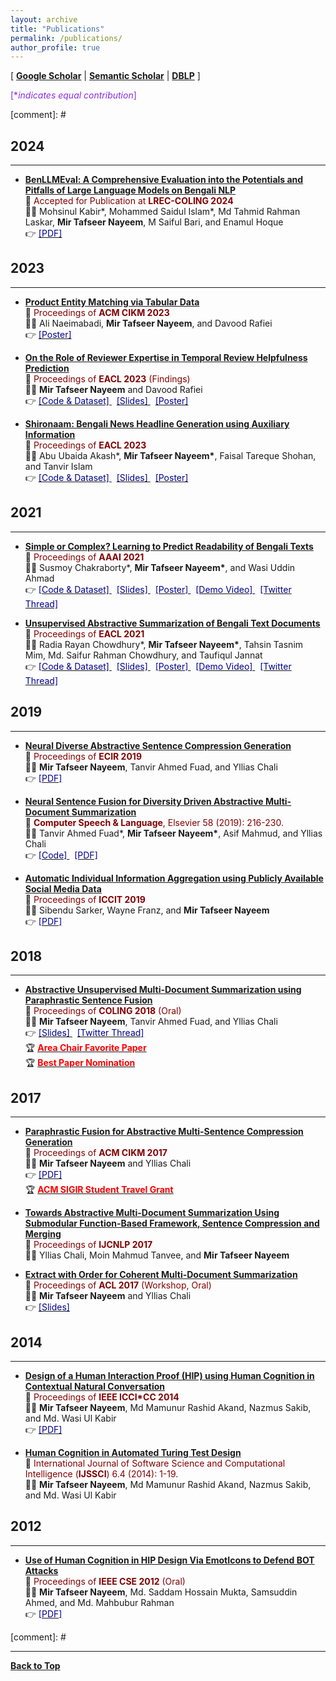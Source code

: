 ```yaml
---
layout: archive
title: "Publications"
permalink: /publications/
author_profile: true
---
```


[ [**Google Scholar**](https://scholar.google.com/citations?hl=en&user=qoeylgEAAAAJ&view_op=list_works&sortby=pubdate) \| [**Semantic Scholar**](https://www.semanticscholar.org/author/Mir-Tafseer-Nayeem/1807355) \| [**DBLP**](https://dblp.org/pid/125/2693.html) ]

<span style ="color:BlueViolet"> [\**indicates equal contribution*]</span>

<!-- [comment]: # \| [**Favorite Quotes**](#favorite-quotes) -->

[comment]: # <br/>

<!--
## Preprints
--------------
* [**BenLLMEval: A Comprehensive Evaluation into the Potentials and Pitfalls of Large Language Models on Bengali NLP**](https://arxiv.org/abs/2309.13173)<br/>
📰 <span style ="color:Maroon"> Uploaded to arXiv **(cs.CL)** </span> <br/>
👨‍💻  Mohsinul Kabir\*, Mohammed Saidul Islam\*, Md Tahmid Rahman Laskar, **Mir Tafseer Nayeem**, M Saiful Bari, and Enamul Hoque <br/>
👉 [<span style ="color:DarkBlue"> [PDF] </span>](https://arxiv.org/abs/2309.13173)
-->

## 2024
-----------

* [**BenLLMEval: A Comprehensive Evaluation into the Potentials and Pitfalls of Large Language Models on Bengali NLP**](https://arxiv.org/abs/2309.13173)<br/>
📰 <span style ="color:Maroon"> Accepted for Publication at **LREC-COLING 2024** </span> <br/>
👨‍💻  Mohsinul Kabir\*, Mohammed Saidul Islam\*, Md Tahmid Rahman Laskar, **Mir Tafseer Nayeem**, M Saiful Bari, and Enamul Hoque <br/>
👉 [<span style ="color:DarkBlue"> [PDF] </span>](https://arxiv.org/abs/2309.13173)


## 2023
-----------

* [**Product Entity Matching via Tabular Data**](https://dl.acm.org/doi/10.1145/3583780.3615172)<br/>
📰 <span style ="color:Maroon"> Proceedings of **ACM CIKM 2023** </span> <br/>
👨‍💻  Ali Naeimabadi, **Mir Tafseer Nayeem**, and Davood Rafiei <br/>
👉 [<span style ="color:DarkBlue"> [Poster] </span>](https://tafseer-nayeem.github.io/files/CIKM2023/CIKM2023_PEM_poster.pdf)


* [**On the Role of Reviewer Expertise in Temporal Review Helpfulness Prediction**](https://aclanthology.org/2023.findings-eacl.125/)<br/>
📰 <span style ="color:Maroon"> Proceedings of **EACL 2023** (Findings)</span> <br/>
👨‍💻 **Mir Tafseer Nayeem** and Davood Rafiei <br/>
👉 [<span style ="color:DarkBlue"> [Code & Dataset] </span>](https://github.com/tafseer-nayeem/RHP) &nbsp; [<span style ="color:DarkBlue"> [Slides] </span>](https://tafseer-nayeem.github.io/files/EACL2023/EACL2023_RHP_presentation.pdf) &nbsp; [<span style ="color:DarkBlue"> [Poster] </span>](https://tafseer-nayeem.github.io/files/EACL2023/EACL2023_RHP_poster.pdf)


* [**Shironaam: Bengali News Headline Generation using Auxiliary Information**](https://aclanthology.org/2023.eacl-main.4/)<br/>
📰 <span style ="color:Maroon"> Proceedings of **EACL 2023** </span> <br/>
👨‍💻 Abu Ubaida Akash\*, **Mir Tafseer Nayeem\***, Faisal Tareque Shohan, and Tanvir Islam <br/>
👉 [<span style ="color:DarkBlue"> [Code & Dataset] </span>](https://github.com/dialect-ai/BenHeadGen) &nbsp; [<span style ="color:DarkBlue"> [Slides] </span>](https://tafseer-nayeem.github.io/files/EACL2023/EACL2023_Shironaam_presentation.pdf) &nbsp; [<span style ="color:DarkBlue"> [Poster] </span>](https://tafseer-nayeem.github.io/files/EACL2023/EACL2023_Shironaam_poster.pdf)

## 2021
-----------
* [**Simple or Complex? Learning to Predict Readability of Bengali Texts**](https://ojs.aaai.org/index.php/AAAI/article/view/17495)<br/>
📰 <span style ="color:Maroon"> Proceedings of **AAAI 2021** </span> <br/>
👨‍💻 Susmoy Chakraborty\*, **Mir Tafseer Nayeem\***, and Wasi Uddin Ahmad <br/>
👉 [<span style ="color:DarkBlue"> [Code & Dataset] </span>](https://github.com/tafseer-nayeem/BengaliReadability) &nbsp; [<span style ="color:DarkBlue"> [Slides] </span>](https://tafseer-nayeem.github.io/files/AAAI2021/aaai2021_full.pdf) &nbsp; [<span style ="color:DarkBlue"> [Poster] </span>](https://tafseer-nayeem.github.io/files/AAAI2021/aaai2021_poster.pdf) &nbsp; [<span style ="color:DarkBlue"> [Demo Video] </span>](https://youtu.be/U05Pf9Y4tCQ) &nbsp; [<span style ="color:DarkBlue"> [Twitter Thread] </span>](https://twitter.com/mtnayeem/status/1334590638105378817?s=20)


* [**Unsupervised Abstractive Summarization of Bengali Text Documents**](https://www.aclweb.org/anthology/2021.eacl-main.224)<br/>
📰 <span style ="color:Maroon"> Proceedings of **EACL 2021** </span> <br/>
👨‍💻 Radia Rayan Chowdhury\*, **Mir Tafseer Nayeem\***, Tahsin Tasnim Mim, Md. Saifur Rahman Chowdhury, and Taufiqul Jannat <br/>
👉 [<span style ="color:DarkBlue"> [Code & Dataset] </span>](https://github.com/tafseer-nayeem/BengaliSummarization) &nbsp; [<span style ="color:DarkBlue"> [Slides] </span>](https://tafseer-nayeem.github.io/files/EACL2021/eacl2021_presentation.pdf) &nbsp; [<span style ="color:DarkBlue"> [Poster] </span>](https://tafseer-nayeem.github.io/files/EACL2021/eacl2021_poster.pdf) &nbsp; [<span style ="color:DarkBlue"> [Demo Video] </span>](https://youtu.be/LrnskktiXcg) &nbsp; [<span style ="color:DarkBlue"> [Twitter Thread] </span>](https://twitter.com/mtnayeem/status/1350551479283662848?s=20)


## 2019
-----------
* [**Neural Diverse Abstractive Sentence Compression Generation**](https://link.springer.com/chapter/10.1007/978-3-030-15719-7_14)<br/>
📰 <span style ="color:Maroon"> Proceedings of **ECIR 2019** </span> <br/>
👨‍💻 **Mir Tafseer Nayeem**, Tanvir Ahmed Fuad, and Yllias Chali <br/>
👉 [<span style ="color:DarkBlue"> [PDF] </span>](https://tafseer-nayeem.github.io/files/ECIR_2019_paper.pdf)


* [**Neural Sentence Fusion for Diversity Driven Abstractive Multi-Document Summarization**](https://www.sciencedirect.com/science/article/pii/S0885230818303449) <br/>
📰 <span style ="color:Maroon"> **Computer Speech & Language**, Elsevier 58 (2019): 216-230. </span> <br/>
👨‍💻 Tanvir Ahmed Fuad\*, **Mir Tafseer Nayeem\***, Asif Mahmud, and Yllias Chali <br/>
👉 [<span style ="color:DarkBlue"> [Code] </span>](https://github.com/tafseer-nayeem/NeuFuse) &nbsp; [<span style ="color:DarkBlue"> [PDF] </span>](https://tafseer-nayeem.github.io/files/CSL_Journal_2019.pdf) 


* [**Automatic Individual Information Aggregation using Publicly Available Social Media Data**](https://ieeexplore.ieee.org/document/9038402) <br/>
📰 <span style ="color:Maroon"> Proceedings of **ICCIT 2019** </span> <br/>
👨‍💻 Sibendu Sarker, Wayne Franz, and **Mir Tafseer Nayeem** <br/>
👉 [<span style ="color:DarkBlue"> [PDF] </span>](https://tafseer-nayeem.github.io/files/ICCIT_2019_paper.pdf)


## 2018
-----------
* [**Abstractive Unsupervised Multi-Document Summarization using Paraphrastic Sentence Fusion**](http://aclweb.org/anthology/C18-1102) <br/>
📰 <span style ="color:Maroon"> Proceedings of **COLING 2018** (Oral) </span> <br/>
👨‍💻 **Mir Tafseer Nayeem**, Tanvir Ahmed Fuad, and Yllias Chali <br/>
👉 [<span style ="color:DarkBlue"> [Slides] </span>](https://tafseer-nayeem.github.io/files/COLING_2018_Presentation.pdf) &nbsp; [<span style ="color:DarkBlue"> [Twitter Thread] </span>](https://twitter.com/mtnayeem/status/1007565988047409152?s=20) <br/>
🏆 [<span style="color:Red"> **Area Chair Favorite Paper** </span>](http://coling2018.org/coling-2018-best-papers/) <br/>
🏆 [<span style="color:Red"> **Best Paper Nomination** </span>](http://coling2018.org/coling-2018-best-papers/)   


## 2017
-----------
* [**Paraphrastic Fusion for Abstractive Multi-Sentence Compression Generation**](https://dl.acm.org/citation.cfm?id=3133106) <br/>
📰 <span style ="color:Maroon"> Proceedings of **ACM CIKM 2017** </span> <br/>
👨‍💻 **Mir Tafseer Nayeem** and Yllias Chali <br/>
👉 [<span style ="color:DarkBlue"> [PDF] </span>](https://tafseer-nayeem.github.io/files/CIKM_2017_paper.pdf) <br/>
🏆 [<span style="color:Red"> **ACM SIGIR Student Travel Grant** </span>](https://sigir.org/general-information/travel-grants/)


* [**Towards Abstractive Multi-Document Summarization Using Submodular Function-Based Framework, Sentence Compression and Merging**](http://www.aclweb.org/anthology/I17-2071) <br/>
📰 <span style ="color:Maroon"> Proceedings of **IJCNLP 2017** </span> <br/>
👨‍💻 Yllias Chali, Moin Mahmud Tanvee, and **Mir Tafseer Nayeem** <br/>


* [**Extract with Order for Coherent Multi-Document Summarization**](http://www.aclweb.org/anthology/W17-2407) <br/>
📰 <span style ="color:Maroon"> Proceedings of **ACL 2017** (Workshop, Oral) </span> <br/>
👨‍💻 **Mir Tafseer Nayeem** and Yllias Chali <br/>
👉 [<span style ="color:DarkBlue"> [Slides] </span>](https://tafseer-nayeem.github.io/files/ACL_Workshop_2017_Presentation.pdf)


## 2014
-----------
* [**Design of a Human Interaction Proof (HIP) using Human Cognition in Contextual Natural Conversation**](https://ieeexplore.ieee.org/document/6921454/) <br/>
📰 <span style ="color:Maroon"> Proceedings of **IEEE ICCI\*CC 2014** </span> <br/>
👨‍💻 **Mir Tafseer Nayeem**, Md Mamunur Rashid Akand, Nazmus Sakib, and Md. Wasi Ul Kabir <br/>
👉 [<span style ="color:DarkBlue"> [PDF] </span>](https://tafseer-nayeem.github.io/files/IEEE_ICCICC14_paper.pdf)


* [**Human Cognition in Automated Turing Test Design**](https://dl.acm.org/citation.cfm?id=2807119) <br/>
📰 <span style ="color:Maroon"> International Journal of Software Science and Computational Intelligence (**IJSSCI**) 6.4 (2014): 1-19. </span> <br/>
👨‍💻 **Mir Tafseer Nayeem**, Md Mamunur Rashid Akand, Nazmus Sakib, and Md. Wasi Ul Kabir <br/>


## 2012
-----------
* [**Use of Human Cognition in HIP Design Via EmotIcons to Defend BOT Attacks**](https://ieeexplore.ieee.org/document/6417291/) <br/>
📰 <span style ="color:Maroon"> Proceedings of **IEEE CSE 2012** (Oral) </span> <br/>
👨‍💻 **Mir Tafseer Nayeem**, Md. Saddam Hossain Mukta, Samsuddin Ahmed, and Md. Mahbubur Rahman <br/>
👉 [<span style ="color:DarkBlue"> [PDF] </span>](https://tafseer-nayeem.github.io/files/IEEE_CSE12_paper.pdf)


[comment]: # <br/>

<!--
# Favorite Quotes
-------------------

[**Back to Top**](#)

<img src="https://tafseer-nayeem.github.io/images/quotes.png" alt="Favorite Quotes"
	title="Favorite Quotes" width="840" height="70">

*Image Source: Google Image Search*
-->

----------------------------------------

[**Back to Top**](#)

